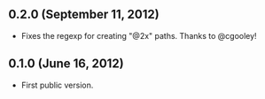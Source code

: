 ## 0.2.0 (September 11, 2012)

* Fixes the regexp for creating "@2x" paths. Thanks to @cgooley!

## 0.1.0 (June 16, 2012)

* First public version.